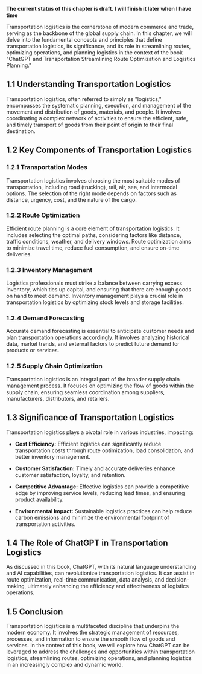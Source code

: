 **The current status of this chapter is draft. I will finish it later when I have time**

Transportation logistics is the cornerstone of modern commerce and trade, serving as the backbone of the global supply chain. In this chapter, we will delve into the fundamental concepts and principles that define transportation logistics, its significance, and its role in streamlining routes, optimizing operations, and planning logistics in the context of the book "ChatGPT and Transportation Streamlining Route Optimization and Logistics Planning."

1.1 Understanding Transportation Logistics
------------------------------------------

Transportation logistics, often referred to simply as "logistics," encompasses the systematic planning, execution, and management of the movement and distribution of goods, materials, and people. It involves coordinating a complex network of activities to ensure the efficient, safe, and timely transport of goods from their point of origin to their final destination.

1.2 Key Components of Transportation Logistics
----------------------------------------------

### 1.2.1 Transportation Modes

Transportation logistics involves choosing the most suitable modes of transportation, including road (trucking), rail, air, sea, and intermodal options. The selection of the right mode depends on factors such as distance, urgency, cost, and the nature of the cargo.

### 1.2.2 Route Optimization

Efficient route planning is a core element of transportation logistics. It includes selecting the optimal paths, considering factors like distance, traffic conditions, weather, and delivery windows. Route optimization aims to minimize travel time, reduce fuel consumption, and ensure on-time deliveries.

### 1.2.3 Inventory Management

Logistics professionals must strike a balance between carrying excess inventory, which ties up capital, and ensuring that there are enough goods on hand to meet demand. Inventory management plays a crucial role in transportation logistics by optimizing stock levels and storage facilities.

### 1.2.4 Demand Forecasting

Accurate demand forecasting is essential to anticipate customer needs and plan transportation operations accordingly. It involves analyzing historical data, market trends, and external factors to predict future demand for products or services.

### 1.2.5 Supply Chain Optimization

Transportation logistics is an integral part of the broader supply chain management process. It focuses on optimizing the flow of goods within the supply chain, ensuring seamless coordination among suppliers, manufacturers, distributors, and retailers.

1.3 Significance of Transportation Logistics
--------------------------------------------

Transportation logistics plays a pivotal role in various industries, impacting:

* **Cost Efficiency:** Efficient logistics can significantly reduce transportation costs through route optimization, load consolidation, and better inventory management.

* **Customer Satisfaction:** Timely and accurate deliveries enhance customer satisfaction, loyalty, and retention.

* **Competitive Advantage:** Effective logistics can provide a competitive edge by improving service levels, reducing lead times, and ensuring product availability.

* **Environmental Impact:** Sustainable logistics practices can help reduce carbon emissions and minimize the environmental footprint of transportation activities.

1.4 The Role of ChatGPT in Transportation Logistics
---------------------------------------------------

As discussed in this book, ChatGPT, with its natural language understanding and AI capabilities, can revolutionize transportation logistics. It can assist in route optimization, real-time communication, data analysis, and decision-making, ultimately enhancing the efficiency and effectiveness of logistics operations.

1.5 Conclusion
--------------

Transportation logistics is a multifaceted discipline that underpins the modern economy. It involves the strategic management of resources, processes, and information to ensure the smooth flow of goods and services. In the context of this book, we will explore how ChatGPT can be leveraged to address the challenges and opportunities within transportation logistics, streamlining routes, optimizing operations, and planning logistics in an increasingly complex and dynamic world.
